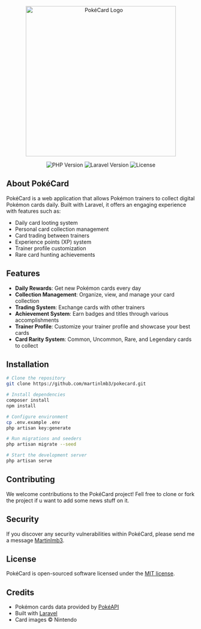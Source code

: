 <p align="center"><img src="public/images/pokécard-logo.png" width="400" alt="PokéCard Logo"></p>

<p align="center">
<img src="https://img.shields.io/badge/PHP-8.1+-777BB4?style=for-the-badge&logo=php&logoColor=white" alt="PHP Version">
<img src="https://img.shields.io/badge/Laravel-10.x-FF2D20?style=for-the-badge&logo=laravel&logoColor=white" alt="Laravel Version">
<img src="https://img.shields.io/badge/License-MIT-green.svg?style=for-the-badge" alt="License">
</p>

## About PokéCard

PokéCard is a web application that allows Pokémon trainers to collect digital Pokémon cards daily. Built with Laravel, it offers an engaging experience with features such as:

- Daily card looting system
- Personal card collection management
- Card trading between trainers
- Experience points (XP) system
- Trainer profile customization
- Rare card hunting achievements

## Features

- **Daily Rewards**: Get new Pokémon cards every day
- **Collection Management**: Organize, view, and manage your card collection
- **Trading System**: Exchange cards with other trainers
- **Achievement System**: Earn badges and titles through various accomplishments
- **Trainer Profile**: Customize your trainer profile and showcase your best cards
- **Card Rarity System**: Common, Uncommon, Rare, and Legendary cards to collect

## Installation

```bash
# Clone the repository
git clone https://github.com/martinlmb3/pokecard.git

# Install dependencies
composer install
npm install

# Configure environment
cp .env.example .env
php artisan key:generate

# Run migrations and seeders
php artisan migrate --seed

# Start the development server
php artisan serve
```

## Contributing

We welcome contributions to the PokéCard project! Fell free to clone or fork the project if u want to add some news stuff on it.

## Security

If you discover any security vulnerabilities within PokéCard, please send me a message [Martinlmb3](https://github.com/Martinlmb3).

## License

PokéCard is open-sourced software licensed under the [MIT license](https://opensource.org/licenses/MIT).

## Credits

- Pokémon cards data provided by [PokéAPI](https://pokeapi.co/)
- Built with [Laravel](https://laravel.com)
- Card images © Nintendo
